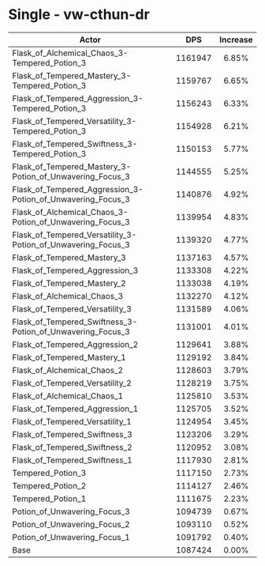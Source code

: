 # Single - vw-cthun-dr
| Actor | DPS | Increase |
|---|:---:|:---:|
|Flask_of_Alchemical_Chaos_3-Tempered_Potion_3|1161947|6.85%|
|Flask_of_Tempered_Mastery_3-Tempered_Potion_3|1159767|6.65%|
|Flask_of_Tempered_Aggression_3-Tempered_Potion_3|1156243|6.33%|
|Flask_of_Tempered_Versatility_3-Tempered_Potion_3|1154928|6.21%|
|Flask_of_Tempered_Swiftness_3-Tempered_Potion_3|1150153|5.77%|
|Flask_of_Tempered_Mastery_3-Potion_of_Unwavering_Focus_3|1144555|5.25%|
|Flask_of_Tempered_Aggression_3-Potion_of_Unwavering_Focus_3|1140876|4.92%|
|Flask_of_Alchemical_Chaos_3-Potion_of_Unwavering_Focus_3|1139954|4.83%|
|Flask_of_Tempered_Versatility_3-Potion_of_Unwavering_Focus_3|1139320|4.77%|
|Flask_of_Tempered_Mastery_3|1137163|4.57%|
|Flask_of_Tempered_Aggression_3|1133308|4.22%|
|Flask_of_Tempered_Mastery_2|1133038|4.19%|
|Flask_of_Alchemical_Chaos_3|1132270|4.12%|
|Flask_of_Tempered_Versatility_3|1131589|4.06%|
|Flask_of_Tempered_Swiftness_3-Potion_of_Unwavering_Focus_3|1131001|4.01%|
|Flask_of_Tempered_Aggression_2|1129641|3.88%|
|Flask_of_Tempered_Mastery_1|1129192|3.84%|
|Flask_of_Alchemical_Chaos_2|1128603|3.79%|
|Flask_of_Tempered_Versatility_2|1128219|3.75%|
|Flask_of_Alchemical_Chaos_1|1125810|3.53%|
|Flask_of_Tempered_Aggression_1|1125705|3.52%|
|Flask_of_Tempered_Versatility_1|1124954|3.45%|
|Flask_of_Tempered_Swiftness_3|1123206|3.29%|
|Flask_of_Tempered_Swiftness_2|1120952|3.08%|
|Flask_of_Tempered_Swiftness_1|1117930|2.81%|
|Tempered_Potion_3|1117150|2.73%|
|Tempered_Potion_2|1114127|2.46%|
|Tempered_Potion_1|1111675|2.23%|
|Potion_of_Unwavering_Focus_3|1094739|0.67%|
|Potion_of_Unwavering_Focus_2|1093110|0.52%|
|Potion_of_Unwavering_Focus_1|1091792|0.40%|
|Base|1087424|0.00%|
